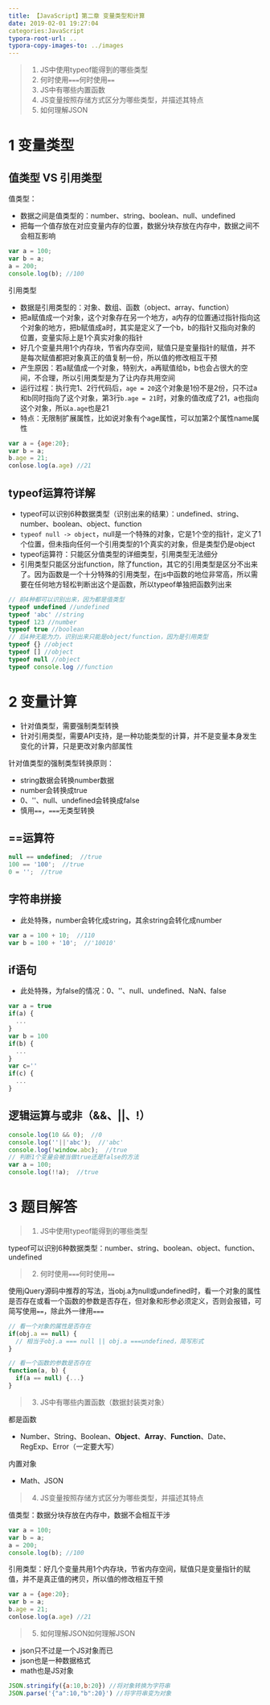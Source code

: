 ```yaml
---
title: 【JavaScript】第二章 变量类型和计算
date: 2019-02-01 19:27:04
categories:JavaScript
typora-root-url: ..
typora-copy-images-to: ../images
---
```


> 1. JS中使用typeof能得到的哪些类型
> 1. 何时使用`===`何时使用`==`
> 1. JS中有哪些内置函数
> 1. JS变量按照存储方式区分为哪些类型，并描述其特点
> 1. 如何理解JSON

# 1 变量类型
## 值类型 VS 引用类型
值类型：
- 数据之间是值类型的：number、string、boolean、null、undefined
- 把每一个值存放在对应变量内存的位置，数据分块存放在内存中，数据之间不会相互影响

```js
var a = 100;
var b = a;
a = 200;
console.log(b); //100
```
引用类型
- 数据是引用类型的：对象、数组、函数（object、array、function）
- 把a赋值成一个对象，这个对象存在另一个地方，a内存的位置通过指针指向这个对象的地方，把b赋值成a时，其实是定义了一个b，b的指针又指向对象的位置，变量实际上是1个真实对象的指针
- 好几个变量共用1个内存块，节省内存空间，赋值只是变量指针的赋值，并不是每次赋值都把对象真正的值复制一份，所以值的修改相互干预
- 产生原因：若a赋值成一个对象，特别大，a再赋值给b，b也会占很大的空间，不合理，所以引用类型是为了让内存共用空间
- 运行过程：执行完1、2行代码后，`age = 20`这个对象是1份不是2份，只不过a和b同时指向了这个对象，第3行`b.age = 21`时，对象的值改成了21，a也指向这个对象，所以`a.age`也是21
- 特点：无限制扩展属性，比如说对象有个age属性，可以加第2个属性name属性
```js
var a = {age:20};
var b = a;
b.age = 21;
conlose.log(a.age) //21
```
## typeof运算符详解
- typeof可以识别6种数据类型（识别出来的结果）：undefined、string、number、boolean、object、function
- `typeof null -> object`，null是一个特殊的对象，它是1个空的指针，定义了1个位置，但未指向任何一个引用类型的1个真实的对象，但是类型仍是object
- typeof运算符：只能区分值类型的详细类型，引用类型无法细分
- 引用类型只能区分出function，除了function，其它的引用类型是区分不出来了。因为函数是一个十分特殊的引用类型，在js中函数的地位非常高，所以需要在任何地方轻松判断出这个是函数，所以typeof单独把函数列出来
```js
// 前4种都可以识别出来，因为都是值类型
typeof undefined //undefined
typeof 'abc' //string
typeof 123 //number
typeof true //boolean
// 后4种无能为力，识别出来只能是object/function，因为是引用类型
typeof {} //object
typeof [] //object
typeof null //object
typeof console.log //function
```
# 2 变量计算
- 针对值类型，需要强制类型转换
- 针对引用类型，需要API支持，是一种功能类型的计算，并不是变量本身发生变化的计算，只是更改对象内部属性

针对值类型的强制类型转换原则：
- string数据会转换number数据
- number会转换成true
- 0、''、null、undefined会转换成false
- 慎用`==`，`===`无类型转换
## ==运算符
```js
null == undefined;  //true
100 == '100';  //true
0 = '';  //true
```
## 字符串拼接
- 此处特殊，number会转化成string，其余string会转化成number
```js
var a = 100 + 10;  //110
var b = 100 + '10';  //'10010'
```
## if语句
- 此处特殊，为false的情况：0、''、null、undefined、NaN、false
```js
var a = true
if(a) {
  ...
}
var b = 100
if(b) {
  ...
}
var c=''
if(c) {
  ...
}
```
## 逻辑运算与或非（&&、||、!）
```js
console.log(10 && 0);  //0
console.log(''||'abc');  //'abc'
console.log(!window.abc);  //true
// 判断1个变量会被当做true还是false的方法
var a = 100;
console.log(!!a);  //true
```
# 3 题目解答
> 1. JS中使用typeof能得到的哪些类型

typeof可以识别6种数据类型：number、string、boolean、object、function、undefined

> 2. 何时使用`===`何时使用`==`

使用jQuery源码中推荐的写法，当obj.a为null或undefined时，看一个对象的属性是否存在或看一个函数的参数是否存在，但对象和形参必须定义，否则会报错，可简写使用`==`，除此外一律用`===`
```js
// 看一个对象的属性是否存在
if(obj.a == null) {
  // 相当于obj.a === null || obj.a ===undefined，简写形式
}

// 看一个函数的参数是否存在
function(a, b) {
  if(a == null) {...}
}
```

> 3. JS中有哪些内置函数（数据封装类对象）

都是函数
- Number、String、Boolean、**Object**、**Array**、**Function**、Date、RegExp、Error（一定要大写）

内置对象
- Math、JSON
> 4. JS变量按照存储方式区分为哪些类型，并描述其特点

值类型：数据分块存放在内存中，数据不会相互干涉
```js
var a = 100;
var b = a;
a = 200;
console.log(b); //100
```
引用类型：好几个变量共用1个内存块，节省内存空间，赋值只是变量指针的赋值，并不是真正值的拷贝，所以值的修改相互干预
```js
var a = {age:20};
var b = a;
b.age = 21;
conlose.log(a.age) //21
```

> 5. 如何理解JSON如何理解JSON

- json只不过是一个JS对象而已
- json也是一种数据格式
- math也是JS对象
```js
JSON.stringify({a:10,b:20}) //将对象转换为字符串
JSON.parse('{"a":10,"b":20}') //将字符串变为对象
```

